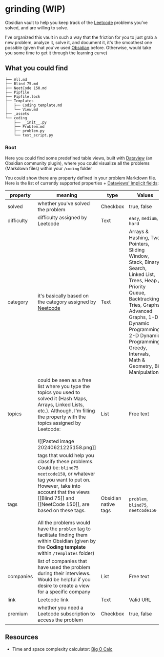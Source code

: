 # grinding (WIP)

Obsidian vault to help you keep track of the [Leetcode](https://leetcode.com/) problems you've solved, and are willing to solve.

I've organized this vault in such a way that the friction for you to just grab a new problem, analyze it, solve it, and document it, it's the smoothest one possible (given that you've used [Obsidian]() before. Otherwise, would take you some time to get it through the learning curve)

## What you could find

```shel
├── All.md
├── Blind 75.md
├── NeetCode 150.md
├── Pipfile
├── Pipfile.lock
├── Templates
│   ├── Coding template.md
│   └── View.md
├── _assets
└── coding
	├── __init__.py
    ├── Problem.md
    ├── problem.py
    └── test_script.py
```

### Root

Here you could find some predefined table views, built with [Dataview](https://blacksmithgu.github.io/obsidian-dataview/api/intro/) (an Obsidian community plugin), where you could visualize all the problems (Markdown files) within your `/coding` folder

You could show there any property defined in your problem Markdown file. Here is the list of currently supported properties + [Dataviews' Implicit fields](https://blacksmithgu.github.io/obsidian-dataview/annotation/metadata-pages/#implicit-fields):

| property   | meaning                                                                                                                                                                                                                                                                                                                                                                                      | type                 | Values                                                                                                                                                                                                                                                                |
| ---------- | -------------------------------------------------------------------------------------------------------------------------------------------------------------------------------------------------------------------------------------------------------------------------------------------------------------------------------------------------------------------------------------------- | -------------------- | --------------------------------------------------------------------------------------------------------------------------------------------------------------------------------------------------------------------------------------------------------------------- |
| solved     | whether you've solved the problem                                                                                                                                                                                                                                                                                                                                                            | Checkbox             | true, false                                                                                                                                                                                                                                                           |
| difficulty | difficulty assigned by Leetcode                                                                                                                                                                                                                                                                                                                                                              | Text                 | `easy`, `medium`, `hard`                                                                                                                                                                                                                                              |
| category   | it's basically based on the category assigned by [Neetcode](https://neetcode.io/practice)                                                                                                                                                                                                                                                                                                    | Text                 | Arrays & Hashing, Two Pointers, Sliding Window, Stack, Binary Search, Linked List, Trees, Heap / Priority Queue, Backtracking, Tries, Graphs, Advanced Graphs, 1-D Dynamic Programming, 2-D Dynamic Programming, Greedy, Intervals, Math & Geometry, Bit Manipulation |
| topics     | could be seen as a free list where you type the topics you used to solved it (Hash Maps, Arrays, Linked Lists, etc.). Although, I'm filling the property with the topics assigned by Leetcode:<br><br>![[Pasted image 20240621225158.png]]                                                                                                                                                   | List                 | Free text                                                                                                                                                                                                                                                             |
| tags       | tags that would help you classify these problems. Could be: `blind75` `neetcode150`, or whatever tag you want to put on. However, take into account that the views [[Blind 75]] and [[NeetCode 150]], are based on these tags.<br><br>All the problems would have the `problem` tag to facilitate finding them within Obsidian (given by the **Coding template** within `/Templates` folder) | Obsidian native tags | `problem`, `blind75`, `neetcode150`                                                                                                                                                                                                                                   |
| companies  | list of companies that have used the problem during their interviews. Would be helpful if you desire to create a view for a specific company                                                                                                                                                                                                                                                 | List                 | Free text                                                                                                                                                                                                                                                             |
| link       | Leetcode link                                                                                                                                                                                                                                                                                                                                                                                | Text                 | Valid URL                                                                                                                                                                                                                                                             |
| premium    | whether you need a Leetcode subscription to access the problem                                                                                                                                                                                                                                                                                                                               | Checkbox             | true, false                                                                                                                                                                                                                                                           |

## Resources

- Time and space complexity calculator: [Big O Calc](https://www.bigocalc.com/)